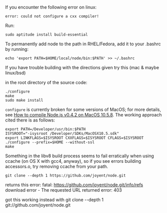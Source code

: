If you encounter the following error on linux:

    error: could not configure a cxx compiler!

Run:

    sudo aptitude install build-essential

To permanently add node to the path in RHEL/Fedora, add it to your .bashrc by running:

    echo 'export PATH=$HOME/local/node/bin:$PATH' >> ~/.bashrc

If you have trouble building with the directions given try this (mac & maybe linux/bsd)  

in the root directory of the source code:  

    ./configure  
    make  
    sudo make install  

`configure` is currently broken for some versions of MacOS; for more details, see [How to compile Node.js v0.4.2 on MacOS 10.5.8](http://canonical.org/~kragen/compiling-node-on-macos.html). The working approach cited there is as follows:

    export PATH=/Developer/usr/bin:$PATH
    ISYSROOT="-isysroot /Developer/SDKs/MacOSX10.5.sdk"
    export LINKFLAGS=$ISYSROOT CXXFLAGS=$ISYSROOT CFLAGS=$ISYSROOT
    ./configure --prefix=$HOME --without-ssl
    make

Something in the libv8 build process seems to fail erratically when using ccache (on OS X with gcc4, anyway), so if you see errors building accessors.o, try removing ccache from your path.




    git clone --depth 1 https://github.com/joyent/node.git

returns this error:
    fatal: https://github.com/joyent/node.git/info/refs download error - The requested URL returned error: 403

got this working instead with
    git clone --depth 1 git://github.com/joyent/node.git



